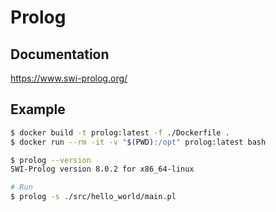 Prolog
===

## Documentation

https://www.swi-prolog.org/

## Example

```bash
$ docker build -t prolog:latest -f ./Dockerfile .
$ docker run --rm -it -v "$(PWD):/opt" prolog:latest bash

$ prolog --version
SWI-Prolog version 8.0.2 for x86_64-linux

# Run
$ prolog -s ./src/hello_world/main.pl
```
